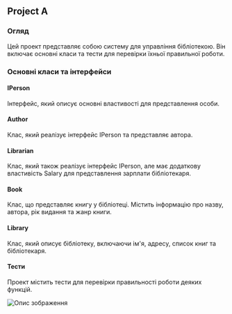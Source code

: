 ## **Project А**

### Огляд
Цей проект представляє собою систему для управління бібліотекою. Він включає основні класи та тести для перевірки їхньої правильної роботи.

### Основні класи та інтерфейси
#### IPerson
Інтерфейс, який описує основні властивості для представлення особи.

#### Author
Клас, який реалізує інтерфейс IPerson та представляє автора.

#### Librarian
Клас, який також реалізує інтерфейс IPerson, але має додаткову властивість Salary для представлення зарплати бібліотекаря.

#### Book
Клас, що представляє книгу у бібліотеці. Містить інформацію про назву, автора, рік видання та жанр книги.

#### Library
Клас, який описує бібліотеку, включаючи ім'я, адресу, список книг та бібліотекаря.

#### Тести
Проект містить тести для перевірки правильності роботи деяких функцій.

![Опис зображення](![image](https://discord.com/channels/@me/1179190643537477673/1179190663431061534))
